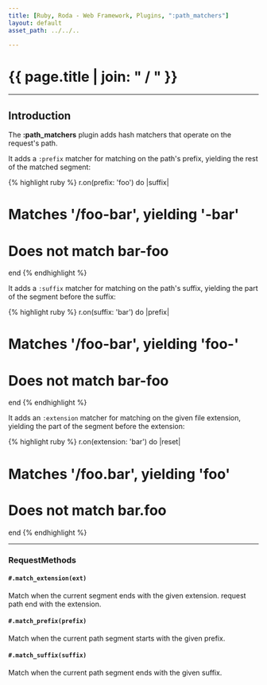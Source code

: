 ```yaml
---
title: [Ruby, Roda - Web Framework, Plugins, ":path_matchers"]
layout: default
asset_path: ../../..

---
```


# {{ page.title | join: " / " }}

---- 

## Introduction


The **:path_matchers** plugin adds hash matchers that operate on the request's path.

It adds a `:prefix` matcher for matching on the path's prefix, yielding the rest of the matched segment:

{% highlight ruby %}
r.on(prefix: 'foo') do |suffix|
  
  # Matches '/foo-bar', yielding '-bar'
  # Does not match bar-foo
  
end
{% endhighlight %}



It adds a `:suffix` matcher for matching on the path's suffix, yielding the part of the segment before the suffix:


{% highlight ruby %}
r.on(suffix: 'bar') do |prefix|

  # Matches '/foo-bar', yielding 'foo-'
  # Does not match bar-foo
  
end
{% endhighlight %}


It adds an `:extension` matcher for matching on the given file extension, yielding the part of the 
segment before the extension:


{% highlight ruby %}
r.on(extension: 'bar') do |reset|
  
  # Matches '/foo.bar', yielding 'foo'
  # Does not match bar.foo
  
end
{% endhighlight %}



---

### RequestMethods

#### `#.match_extension(ext)`

Match when the current segment ends with the given extension. request path end with the extension.


#### `#.match_prefix(prefix)`

Match when the current path segment starts with the given prefix.


#### `#.match_suffix(suffix)`

Match when the current path segment ends with the given suffix.


